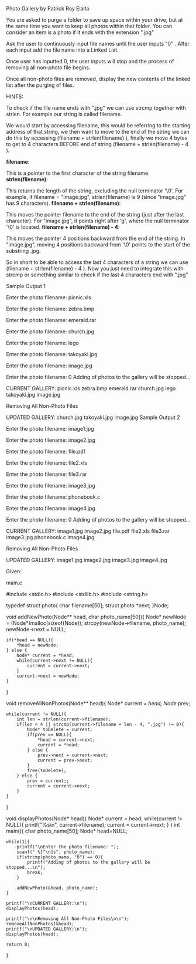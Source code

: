 Photo Gallery
by Patrick Roy Elalto

You are asked to purge a folder to save up space within your drive, but at the same time you want to keep all photos within that folder. You can consider an item is a photo if it ends with the extension ".jpg"

 

Ask the user to continuously input file names until the user inputs "0" . After each input add the file name into a Linked List.

 

Once user has inputted 0, the user inputs will stop and the process of removing all non-photo file begins.

 

Once all non-photo files are removed, display the new contents of the linked list after the purging of files.

 

 

HINTS:

 

To check if the file name ends with ".jpg" we can use strcmp together with strlen. For example our string is called filename.

 

We would start by accessing filename, this would be referring to the starting address of that string, we then want to move to the end of the string we can do this by accessing (filename + strlen(filename) ), finally we move 4 bytes to get to 4 characters BEFORE end of string (filename + strlen(filename) - 4 ).

 

**filename**:

This is a pointer to the first character of the string filename.
**strlen(filename)**:

This returns the length of the string, excluding the null terminator '\0'.
For example, if filename = "image.jpg", strlen(filename) is 9 (since "image.jpg" has 9 characters).
**filename + strlen(filename)**:

This moves the pointer filename to the end of the string (just after the last character).
For "image.jpg", it points right after 'g', where the null terminator '\0' is located.
**filename + strlen(filename) - 4**:

This moves the pointer 4 positions backward from the end of the string.
In "image.jpg", moving 4 positions backward from '\0' points to the start of the substring .jpg.
 

 

So in short to be able to access the last 4 characters of a string we can use (filename + strlen(filename) - 4 ). Now you just need to integrate this with strcmp or something similar to check if the last 4 characters end with ".jpg"

Sample Output 1


Enter the photo filename: picnic.xls

Enter the photo filename: zebra.bmp

Enter the photo filename: emerald.rar

Enter the photo filename: church.jpg

Enter the photo filename: lego

Enter the photo filename: takoyaki.jpg

Enter the photo filename: image.jpg

Enter the photo filename: 0
Adding of photos to the gallery will be stopped...

CURRENT GALLERY:
picnic.xls
zebra.bmp
emerald.rar
church.jpg
lego
takoyaki.jpg
image.jpg


Removing All Non-Photo Files


UPDATED GALLERY:
church.jpg
takoyaki.jpg
image.jpg
Sample Output 2


Enter the photo filename: image1.jpg

Enter the photo filename: image2.jpg

Enter the photo filename: file.pdf

Enter the photo filename: file2.xls

Enter the photo filename: file3.rar

Enter the photo filename: image3.jpg

Enter the photo filename: phonebook.c

Enter the photo filename: image4.jpg

Enter the photo filename: 0
Adding of photos to the gallery will be stopped...

CURRENT GALLERY:
image1.jpg
image2.jpg
file.pdf
file2.xls
file3.rar
image3.jpg
phonebook.c
image4.jpg


Removing All Non-Photo Files


UPDATED GALLERY:
image1.jpg
image2.jpg
image3.jpg
image4.jpg


Given:

main.c

#include <stdio.h>
#include <stdlib.h>
#include <string.h>


typedef struct photo{
char filename[50];
struct photo *next;
}Node;

void addNewPhoto(Node** head, char photo_name[50]){
    Node* newNode = (Node*)malloc(sizeof(Node));
    strcpy(newNode->filename, photo_name);
    newNode->next = NULL;
    
    if(*head == NULL){
        *head = newNode;
    } else {
        Node* current = *head;
        while(current->next != NULL){
            current = current->next;
        }
        current->next = newNode;
    }
}

void removeAllNonPhotos(Node** head){
    Node* current = *head;
    Node* prev;
    
    while(current != NULL){
        int len = strlen(current->filename);
        if(len < 4 || strcmp(current->filename + len - 4, ".jpg") != 0){
            Node* toDelete = current;
            if(prev == NULL){
                *head = current->next;
                current = *head;
            } else {
                prev->next = current->next;
                current = prev->next;
            }
            free(toDelete);
        } else {
            prev = current;;
            current = current->next;
        }
    }    
}

void displayPhotos(Node* head){
    Node* current = head;
    while(current != NULL){
        printf("%s\n", current->filename);
        current = current->next;
    }
}
int main(){
    char photo_name[50];
    Node* head=NULL;
    
    while(1){
        printf("\nEnter the photo filename: ");
        scanf(" %[^\n]s", photo_name);
        if(strcmp(photo_name, "0") == 0){
            printf("Adding of photos to the gallery will be stopped...\n");
            break;
        }

        addNewPhoto(&head, photo_name);
    }
    
    printf("\nCURRENT GALLERY:\n");
    displayPhotos(head);   
    
    printf("\n\nRemoving All Non-Photo Files\n\n");
    removeAllNonPhotos(&head);
    printf("\nUPDATED GALLERY:\n");
    displayPhotos(head); 
    
    return 0;
}